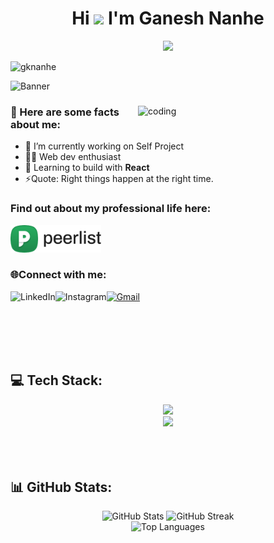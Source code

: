 <h1 align="center">Hi <img src="./wave.gif" width=30> I'm Ganesh  Nanhe</h1>
<!-- <h3 align="center">A passionate frontend developer.</h3> -->




<p align="center" display="block">
  <img src="https://readme-typing-svg.herokuapp.com?font=Fira+Code&size=30&pause=1000&color=F76A2C&center=true&vCenter=true&random=false&width=839&lines=This+is+Ganesh+Nanhe;Frontend+Web+Developer;Currently+Creating+Projects+Using+React" />
</p>

<p align="left"> <img src="https://komarev.com/ghpvc/?username=gknanhe&label=Profile%20views&color=0f56b3&?style=for-the-badge" alt="gknanhe" /> </p>


 ![Banner](https://res.cloudinary.com/superfolio/image/upload/v1620689979/68747470733a2f2f692e70696e696d672e636f6d2f6f726967696e616c732f63362f33332f63322f63363333633230656465383266306530636564376435373064626533613166332e676966_yjuh2s.gif) 


<h3 align="center"></h3>

<img align="right" alt="coding" width="300" src="https://cdn.dribbble.com/users/1162077/screenshots/3848914/programmer.gif" >

<h3>💫 Here are some facts about me:</h3>

- 🔭 I’m currently working on Self Project
-  👩‍💻 Web dev enthusiast
- 🌱 Learning to build with **React**
- ⚡Quote: Right things happen at the right time.
<!--https://peerlist.io/srejitk --->
<h3>Find out about my professional life here:</h3>
<a href="https://peerlist.io/gknanhe?tab=resume"><img height=44 src="https://github.com/Siddhant-K-code/Siddhant-K-code/blob/master/PL%20Logo%20-%20Primary.svg"/></a> 
<br>
<h3 align="left">🌐Connect with me:</h3>
<a href="mailto:cse18gknanhejd@gmail.com"><img src="https://img.shields.io/badge/Gmail-DA100B?style=for-the-badge&logo=gmail&logoColor=white" alt="Gmail"/></a> 
<a href="https://linkedin.com/in/ganesh-nanhe-928ab2220"><img src="https://img.shields.io/badge/LinkedIn-223189?style=for-the-badge&logo=linkedin&logoColor=white" alt="LinkedIn" align="left"/></a>
<!-- <a href="https://srejitk.hashnode.dev/"><img src="https://img.shields.io/badge/Hashnode-0f56b3?style=for-the-badge&logo=hashnode&logoColor=white" alt="Hashnode" align="left" /> </a> -->
<a href="https://instagram.com/ganesh_nanhe._"><img src="https://img.shields.io/badge/Instagram-ee2a7b?style=for-the-badge&logo=instagram&logoColor=white" alt="Instagram"  align="left"/></a>


<br />
<br />

<!-- ## 🌐 Connect With Me:
 [![Instagram](https://img.shields.io/badge/Instagram-%23E4405F.svg?logo=Instagram&logoColor=white)](https://instagram.com/ganesh_nanhe._) [![LinkedIn](https://img.shields.io/badge/LinkedIn-%230077B5.svg?logo=linkedin&logoColor=white)](https://linkedin.com/in/ganesh-nanhe-928ab2220) -->

<br/><br/><br/>

## 💻 Tech Stack:


<!-- ![Express.js](https://img.shields.io/badge/express.js-%23404d59.svg?style=plastic&logo=express&logoColor=%2361DAFB) ![Next JS](https://img.shields.io/badge/Next-black?style=plastic&logo=next.js&logoColor=white) ![NPM](https://img.shields.io/badge/NPM-%23CB3837.svg?style=plastic&logo=npm&logoColor=white) ![JWT](https://img.shields.io/badge/JWT-black?style=plastic&logo=JSON%20web%20tokens) ![jQuery](https://img.shields.io/badge/jquery-%230769AD.svg?style=plastic&logo=jquery&logoColor=white) ![NodeJS](https://img.shields.io/badge/node.js-6DA55F?style=plastic&logo=node.js&logoColor=white) ![Redux](https://img.shields.io/badge/redux-%23593d88.svg?style=plastic&logo=redux&logoColor=white) ![React](https://img.shields.io/badge/react-%2320232a.svg?style=plastic&logo=react&logoColor=%2361DAFB) ![NestJS](https://img.shields.io/badge/nestjs-%23E0234E.svg?style=plastic&logo=nestjs&logoColor=white) ![Vite](https://img.shields.io/badge/vite-%23646CFF.svg?style=plastic&logo=vite&logoColor=white) ![Three js](https://img.shields.io/badge/threejs-black?style=plastic&logo=three.js&logoColor=white) ![TailwindCSS](https://img.shields.io/badge/tailwindcss-%2338B2AC.svg?style=plastic&logo=tailwind-css&logoColor=white) ![GIT](https://img.shields.io/badge/Git-fc6d26?style=plastic&logo=git&logoColor=white) ![LINUX](https://img.shields.io/badge/Linux-FCC624?style=plastic&logo=linux&logoColor=black) ![Postman](https://img.shields.io/badge/Postman-FF6C37?style=plastic&logo=postman&logoColor=white) ![Firebase](https://img.shields.io/badge/Firebase-039BE5?style=plastic&logo=Firebase&logoColor=white)  ![Socket.io](https://img.shields.io/badge/Socket.io-black?style=plastic&logo=socket.io&badgeColor=010101) ![React Router](https://img.shields.io/badge/React_Router-CA4245?style=plastic&logo=react-router&logoColor=white) ![Bootstrap](https://img.shields.io/badge/bootstrap-%238511FA.svg?style=plastic&logo=bootstrap&logoColor=white) ![Render](https://img.shields.io/badge/Render-%46E3B7.svg?style=plastic&logo=render&logoColor=white) ![Vercel](https://img.shields.io/badge/vercel-%23000000.svg?style=plastic&logo=vercel&logoColor=white) ![CSS3](https://img.shields.io/badge/css3-%231572B6.svg?style=plastic&logo=css3&logoColor=white) ![C++](https://img.shields.io/badge/c++-%2300599C.svg?style=plastic&logo=c%2B%2B&logoColor=white) ![Java](https://img.shields.io/badge/java-%23ED8B00.svg?style=plastic&logo=openjdk&logoColor=white) ![JavaScript](https://img.shields.io/badge/javascript-%23323330.svg?style=plastic&logo=javascript&logoColor=%23F7DF1E) ![HTML5](https://img.shields.io/badge/html5-%23E34F26.svg?style=plastic&logo=html5&logoColor=white) -->


<div align="center">
  <a href="https://skillicons.dev">
  <img src="https://skillicons.dev/icons?i=express,jquery,js,html,css,react,next,nodejs,threejs,tailwind,linux,java,cpp">
    <br/>
    
  <img src="https://skillicons.dev/icons?i=cpp,c,vercel,git,firebase,postman,redux,bootstrap">

</a>
</div>
<!--   [![My Skills](https://skillicons.dev/icons?i=express,jquery,js,html,css,react,next,nodejs,threejs,tailwind,linux,java,cpp,c,vercel,git,firebase,postman,redux,bootstrap)](https://skillicons.dev)
 -->
<br/><br/><br/>


## 📊 GitHub Stats:


<p align="center">
  <img src="https://github-readme-stats.vercel.app/api?username=gknanhe&theme=algolia&hide_border=false&include_all_commits=false&count_private=false" alt="GitHub Stats">
 
  <img src="https://github-readme-streak-stats.herokuapp.com/?user=gknanhe&theme=algolia&hide_border=false" alt="GitHub Streak">
  <br>
  <img src="https://github-readme-stats.vercel.app/api/top-langs/?username=gknanhe&theme=algolia&hide_border=false&include_all_commits=false&count_private=false&layout=compact" alt="Top Languages">
</p>

<!-- 
[![GitHub Streak](https://streak-stats.demolab.com?user=gknanhe&theme=yeblu&border=1E68EB&background=45%2C09182966%2C166BB833&currStreakLabel=3AE4EB&sideNums=81EBDA&stroke=20B4EB&sideLabels=EBD646&ring=573FEB&fire=EB8B48&currStreakNum=23EB6E&dates=87B6FF)](https://git.io/streak-stats)
---  -->


<!-- Proudly created with GPRM ( https://gprm.itsvg.in ) -->
